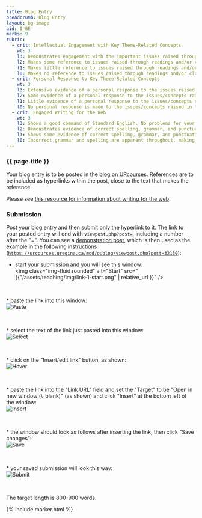 ```yaml
---
title: Blog Entry
breadcrumb: Blog Entry
layout: bg-image
aid: I_BE
marks: 9
rubric:
  - crit: Intellectual Engagement with Key Theme-Related Concepts
    wt: 3
    l3: Demonstrates engagement with the important issues raised through readings and/or class activities
    l2: Makes some reference to issues raised through readings and/or class activities
    l1: Makes little reference to issues raised through readings and/or class activities
    l0: Makes no reference to issues raised through readings and/or class activities
  - crit: Personal Response to Key Theme-Related Concepts
    wt: 3
    l3: Extensive evidence of a personal response to the issues raised in the readings/activities, and demonstrates your growth
    l2: Some evidence of a personal response to the issues/concepts raised in the readings/activities
    l1: Little evidence of a personal response to the issues/concepts raised in the readings/activities
    l0: No personal response is made to the issues/concepts raised in the readings/activities
  - crit: Engaged Writing for the Web
    wt: 3
    l3: Shows a good command of Standard English. No problems for your audience. Blog entry includes several links and uses recommended style
    l2: Demonstrates evidence of correct spelling, grammar, and punctuation. Audience will have little trouble reading your blog. More than 1 link is included and recommended style is mostly used
    l1: Shows some evidence of correct spelling, grammar, and punctuation. Audience will have some trouble reading your blog. Recommended style used occasionally (and only 1 link is included)
    l0: Incorrect grammar and spelling are apparent throughout, making it difficult for others to follow. No links are included and recommended style not followed
---
```

### {{ page.title }}

Your blog entry is to be posted in the [blog on URcourses](https://urcourses.uregina.ca/mod/oublog/view.php?id=909814). References are to be included as hyperlinks within the post, close to the text that makes the reference.

Please see [this resource for information about writing for the web](<https://www.nngroup.com/articles/concise-scannable-and-objective-how-to-write-for-the-web/>).

### Submission

Post your blog entry and then submit only the hyperlink to it. The link to your posted entry will end with <code>viewpost.php?post=</code>, including a number after the "=". You can see a [demonstration post](https://urcourses.uregina.ca/mod/oublog/viewpost.php?post=32130), which is then used as the example in  the following instructions (<code>https://urcourses.uregina.ca/mod/oublog/viewpost.php?post=32130</code>):
* start your submission and you will see this window:<br />
<img class="img-fluid rounded" alt="Start" src="{{"/assets/teaching/img/link-1-start.png" | relative_url }}" />
<p>&nbsp;</p>
* paste the link into this window:<br />
<img class="img-fluid rounded" alt="Paste" src="{{"/assets/teaching/img/link-2-paste.png" | relative_url }}" />
<p>&nbsp;</p>
* select the text of the link just pasted into this window:<br />
<img class="img-fluid rounded" alt="Select" src="{{"/assets/teaching/img/link-3-select.png" | relative_url }}" />
<p>&nbsp;</p>
* click on the "Insert/edit link" button, as shown:<br />
<img class="img-fluid rounded" alt="Hover" src="{{"/assets/teaching/img/link-4-hover.png" | relative_url }}" />
<p>&nbsp;</p>
* paste the link into the "Link URL" field and set the "Target" to be "Open in new window (\_blank)" (as shown) and click "Insert" at the bottom left of the window:<br />
<img class="img-fluid rounded" alt="Insert" src="{{"/assets/teaching/img/link-5-insert.png" | relative_url }}" />
<p>&nbsp;</p>
* the window should look as follows after inserting the link, then click "Save changes":<br />
<img class="img-fluid rounded" alt="Save" src="{{"/assets/teaching/img/link-6-save.png" | relative_url }}" />
<p>&nbsp;</p>
* your saved submission will look this way:<br />
<img class="img-fluid rounded" alt="Submit" src="{{"/assets/teaching/img/link-7-submit.png" | relative_url }}" />
<p>&nbsp;</p>

The target length is 800-900 words.

{% include marker.html %}
